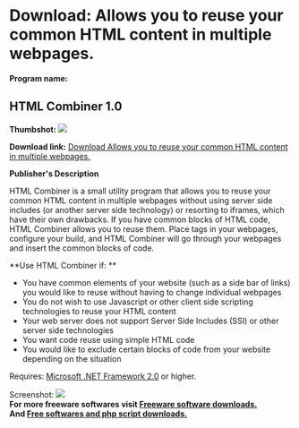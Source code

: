 # Download: Allows you to reuse your common HTML content in multiple webpages.

**Program name:**

## HTML Combiner 1.0

  
**Thumbshot:** ![](http://www.freewarefiles.com/screenshot/htmlcmbnr1_md.jpg)   
  
**Download link:** [Download Allows you to reuse your common HTML content in multiple webpages.](http://freesoftwares.boysofts.com/HTML-Combiner_program_64752.html)  
  


**Publisher's Description**  
  


HTML Combiner is a small utility program that allows you to reuse your common HTML content in multiple webpages without using server side includes (or another server side technology) or resorting to iframes, which have their own drawbacks. If you have common blocks of HTML code, HTML Combiner allows you to reuse them. Place tags in your webpages, configure your build, and HTML Combiner will go through your webpages and insert the common blocks of code. 

**Use HTML Combiner if: **

  * You have common elements of your website (such as a side bar of links) you would like to reuse without having to change individual webpages 
  * You do not wish to use Javascript or other client side scripting technologies to reuse your HTML content 
  * Your web server does not support Server Side Includes (SSI) or other server side technologies 
  * You want code reuse using simple HTML code 
  * You would like to exclude certain blocks of code from your website depending on the situation 

Requires: [Microsoft .NET Framework 2.0](http://www.freewarefiles.com/Microsoft-NET-Framework-20-x86-Final_program_16026.html) or higher. 

  
  
Screenshot: ![](http://www.freewarefiles.com/screenshot/htmlcmbnr1.jpg)   
**For more freeware softwares visit [Freeware software downloads.](http://freesoftwares.boysofts.com/)**   
**And [Free softwares and php script downloads.](http://www.boysofts.com/)**

